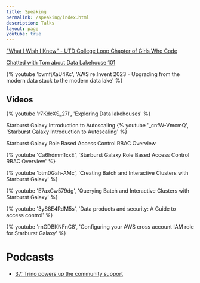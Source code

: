 ```yaml
---
title: Speaking
permalink: /speaking/index.html
description: Talks
layout: page
youtube: true
---
```


["What I Wish I Knew" - UTD College Loop Chapter of Girls Who Code](https://www.polywork.com/monimiller/highlights/0aRoq5TS)

[Chatted with Tom about Data Lakehouse 101](https://www.starburst.io/resources/starburst-lakehouse-101/)

{% youtube 'bvmfjXaU4Kc', 'AWS re:Invent 2023 - Upgrading from the modern data stack to the modern data lake' %}

## Videos

{% youtube 'r7KdcXS_27I', 'Exploring Data lakehouses' %}

Starburst Galaxy Introduction to Autoscaling
{% youtube '_cnfW-VmcmQ', 'Starburst Galaxy Introduction to Autoscaling' %}

Starburst Galaxy Role Based Access Control RBAC Overview 

{% youtube 'Ca6hdmm1xxE', 'Starburst Galaxy Role Based Access Control RBAC Overview' %}

{% youtube 'btm0Gah-AMc', 'Creating Batch and Interactive Clusters with Starburst Galaxy' %}

{% youtube 'E7axCw579dg', 'Querying Batch and Interactive Clusters with Starburst Galaxy' %}

{% youtube '3yS8E4RdM5s', 'Data products and security: A Guide to access control' %}

{% youtube 'rnGDBKNFnC8', 'Configuring your AWS cross account IAM role for Starburst Galaxy' %}

<!-- TODO Add all the talks -->
<!-- https://www.wictphiladelphia.org/schedule/tech-it-out-technology-today-limitless-impact -->

<!-- TODO July 19th 2023 gave a webinar? -->

# Podcasts

- [37: Trino powers up the community support](https://trino.io/episodes/37)
